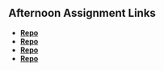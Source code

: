 ## Afternoon Assignment Links

* **[Repo](https://github.com/nmoehlmann/scoreboard)**
* **[Repo](https://github.com/nmoehlmann/warehouseManager)**
* **[Repo](https://github.com/nmoehlmann/iceCreamParlor)**
* **[Repo](https://github.com/nmoehlmann/boss_monster-1)**
